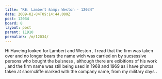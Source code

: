 ```yaml
---
title: "RE: Lambert &amp; Weston - 12034"
date: 2009-02-04T09:14:44.000Z
post: 12034
board: 8
layout: post
parent: 11910
permalink: /m/12034/
---
```

Hi Haveing looked for Lambert and Weston , I read that the firm was taken over and no longer bears the name wich was carried on by sucsessive persons who bought the buisness , although there are exibitions of  his work , and the firm name was still being used in 1968 and 1969 as i have photos taken at shorncliffe marked with the company name, from my military days .
